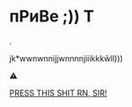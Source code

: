 # пРиВе ;)) Т

.

jk*wwnwnnijjwnnnnjiiikkkŵll)))

⚠️

[PRESS THIS SHIT RN, SIR!](https://discord.com/invite/4mrF4YpK4e)

